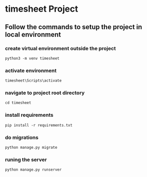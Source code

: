 # timesheet Project


## Follow the commands to setup the project in local environment

### create virtual environment outside the project
`python3 -m venv timesheet`

### activate environment
`timesheet\Scripts\activate`

### navigate to project root directory
`cd timesheet`

### install requirements
`pip install -r requirements.txt`

### do migrations
`python manage.py migrate`

### runing the server
`python manage.py runserver`